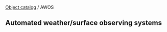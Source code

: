 [Object catalog](https://github.com/tlarsen7572/us_airspace_data#object-catalog) / AWOS

## Automated weather/surface observing systems


